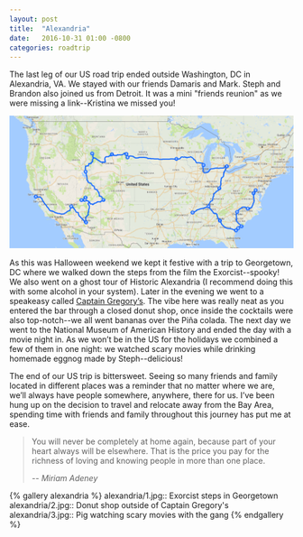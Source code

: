 ```yaml
---
layout: post
title:  "Alexandria"
date:   2016-10-31 01:00 -0800
categories: roadtrip
---
```


The last leg of our US road trip ended outside Washington, DC in Alexandria, VA. We stayed with our friends Damaris and Mark. Steph and Brandon also joined us from Detroit. It was a mini
"friends reunion" as we were missing a link--Kristina we missed you!

<!--more-->

![Megan and Markus](/photos/alexandria/map.png)

As this was Halloween weekend we kept it festive with a trip to Georgetown, DC where we walked down the steps from the
film the Exorcist--spooky! We also went on a ghost tour of Historic Alexandria (I recommend doing this with some alcohol in your system). Later in the evening we went to a speakeasy called
[Captain Gregory’s](https://captaingregorys.com/). The vibe here was really neat as you entered the bar through a closed donut shop, once inside the cocktails were also top-notch--we all
went bananas over the Piña colada. The next day we went to the National Museum of American History and ended the day with a movie night in. As we won’t be in the US for the holidays we combined
a few of them in one night: we watched scary movies while drinking homemade eggnog made by Steph--delicious!

The end of our US trip is bittersweet. Seeing so many friends and family located in different places was a reminder that no matter where we are, we’ll always have people somewhere, anywhere,
there for us. I’ve been hung up on the decision to travel and relocate away from the Bay Area, spending time with friends and family throughout this journey has put me at ease.

> You will never be completely at home again, because part of your heart always will be elsewhere. That is the price you pay for the richness of loving and knowing people in more than one place.
>
> -- <cite>Miriam Adeney</cite>

{% gallery alexandria %}
alexandria/1.jpg:: Exorcist steps in Georgetown
alexandria/2.jpg:: Donut shop outside of Captain Gregory's
alexandria/3.jpg:: Pig watching scary movies with the gang
{% endgallery %}